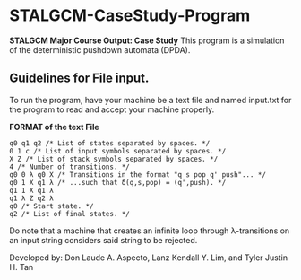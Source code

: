 # STALGCM-CaseStudy-Program  
**STALGCM Major Course Output: Case Study**
This program is a simulation of the deterministic pushdown automata (DPDA).


## Guidelines for File input.
To run the program, have your machine be a text file and named input.txt for the program 
to read and accept your machine properly.

**FORMAT of the text File**
```
q0 q1 q2 /* List of states separated by spaces. */
0 1 c /* List of input symbols separated by spaces. */
X Z /* List of stack symbols separated by spaces. */
4 /* Number of transitions. */
q0 0 λ q0 X /* Transitions in the format "q s pop q' push"... */
q0 1 X q1 λ /* ...such that δ(q,s,pop) = (q',push). */
q1 1 X q1 λ
q1 λ Z q2 λ
q0 /* Start state. */
q2 /* List of final states. */
```

Do note that a machine that creates an infinite loop through
λ-transitions on an input string considers said string to be rejected.

Developed by: Don Laude A. Aspecto, Lanz Kendall Y. Lim, and Tyler Justin H. Tan
